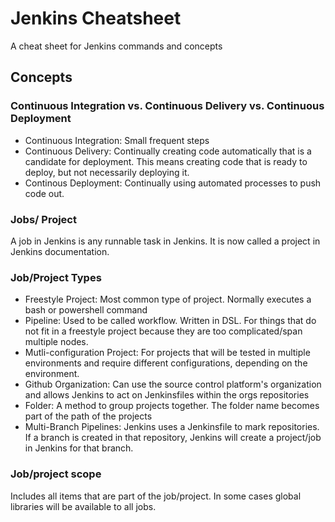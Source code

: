 # Jenkins Cheatsheet
A cheat sheet for Jenkins commands and concepts

## Concepts
### Continuous Integration vs. Continuous Delivery vs. Continuous Deployment
- Continuous Integration: Small frequent steps
- Continuous Delivery: Continually creating code automatically that is a candidate for deployment. This means creating code that is ready to deploy, but not necessarily deploying it.
- Continous Deployment: Continually using automated processes to push code out.

### Jobs/ Project
A job in Jenkins is any runnable task in Jenkins. It is now called a project in Jenkins documentation.

### Job/Project Types
- Freestyle Project: Most common type of project. Normally executes a bash or powershell command
- Pipeline: Used to be called workflow. Written in DSL. For things that do not fit in a freestyle project because they are too complicated/span multiple nodes.
- Mutli-configuration Project: For projects that will be tested in multiple environments and require different configurations, depending on the environment.
- Github Organization: Can use the source control platform's organization and allows Jenkins to act on Jenkinsfiles within the orgs repositories
- Folder: A method to group projects together. The folder name becomes part of the path of the projects
- Multi-Branch Pipelines: Jenkins uses a Jenkinsfile to mark repositories. If a branch is created in that repository, Jenkins will create a project/job in Jenkins for that branch.

### Job/project scope
Includes all items that are part of the job/project. In some cases global libraries will be available to all jobs.